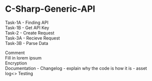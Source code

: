 # C-Sharp-Generic-API

Task-1A - Finding API <br>
Task-1B - Get API Key <br>
Task-2  - Create Request <br>
Task-3A - Recieve Request <br>
Task-3B - Parse Data <br>

Comment <br>
Fill in lorem ipsum <br>
Encryption <br>
Documentation - Changelog - explain why the code is how it is - asset log<>
Testing <br>
